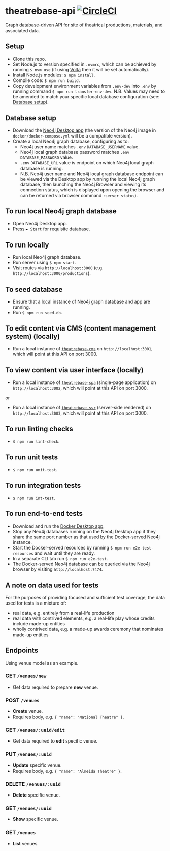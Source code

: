 # theatrebase-api [![CircleCI](https://circleci.com/gh/andygout/theatrebase-api/tree/main.svg?style=svg)](https://circleci.com/gh/andygout/theatrebase-api/tree/main)

Graph database-driven API for site of theatrical productions, materials, and associated data.

## Setup
- Clone this repo.
- Set Node.js to version specified in `.nvmrc`, which can be achieved by running `$ nvm use` (if using [Volta](https://docs.volta.sh/guide/getting-started) then it will be set automatically).
- Install Node.js modules: `$ npm install`.
- Compile code: `$ npm run build`.
- Copy development environment variables from `.env-dev` into `.env` by running command `$ npm run transfer-env-dev`. N.B. Values may need to be amended to match your specific local database configuration (see: [Database setup](https://github.com/andygout/theatrebase-api#user-content-database-setup)).

## Database setup
- Download the [Neo4j Desktop app](https://neo4j.com/download) (the version of the Neo4j image in `docker/docker-compose.yml` will be a compatible version).
- Create a local Neo4j graph database, configuring as to:
	- Neo4j user name matches `.env` `DATABASE_USERNAME` value.
	- Neo4j local graph database password matches `.env` `DATABASE_PASSWORD` value.
	- `.env` `DATABASE_URL` value is endpoint on which Neo4j local graph database is running.
	- N.B. Neo4j user name and Neo4j local graph database endpoint can be viewed via the Desktop app by running the local Neo4j graph database, then launching the Neo4j Browser and viewing its connection status, which is displayed upon opening the browser and can be returned via browser command `:server status`).

## To run local Neo4j graph database
- Open Neo4j Desktop app.
- Press `► Start` for requisite database.

## To run locally
- Run local Neo4j graph database.
- Run server using `$ npm start`.
- Visit routes via `http://localhost:3000` (e.g. `http://localhost:3000/productions`).

## To seed database
- Ensure that a local instance of Neo4j graph database and app are running.
- Run `$ npm run seed-db`.

## To edit content via CMS (content management system) (locally)
- Run a local instance of [`theatrebase-cms`](https://github.com/andygout/theatrebase-cms) on `http://localhost:3001`, which will point at this API on port 3000.

## To view content via user interface (locally)
- Run a local instance of [`theatrebase-spa`](https://github.com/andygout/theatrebase-spa) (single-page application) on `http://localhost:3002`, which will point at this API on port 3000.

or

- Run a local instance of [`theatrebase-ssr`](https://github.com/andygout/theatrebase-ssr) (server-side rendered) on `http://localhost:3003`, which will point at this API on port 3000.

## To run linting checks
- `$ npm run lint-check`.

## To run unit tests
- `$ npm run unit-test`.

## To run integration tests
- `$ npm run int-test`.

## To run end-to-end tests
- Download and run the [Docker Desktop app](https://www.docker.com/products/docker-desktop).
- Stop any Neo4j databases running on the Neo4j Desktop app if they share the same port number as that used by the Docker-served Neo4j instance.
- Start the Docker-served resources by running `$ npm run e2e-test-resources` and wait until they are ready.
- In a separate CLI tab run `$ npm run e2e-test`.
- The Docker-served Neo4j database can be queried via the Neo4j browser by visiting `http://localhost:7474`.

## A note on data used for tests
For the purposes of providing focused and sufficient test coverage, the data used for tests is a mixture of:
- real data, e.g. entirely from a real-life production
- real data with contrived elements, e.g. a real-life play whose credits include made-up entities
- wholly contrived data, e.g. a made-up awards ceremony that nominates made-up entities

## Endpoints
Using venue model as an example.

### GET `/venues/new`
- Get data required to prepare **new** venue.

### POST `/venues`
- **Create** venue.
- Requires body, e.g. `{ "name": "National Theatre" }`.

### GET `/venues/:uuid/edit`
- Get data required to **edit** specific venue.

### PUT `/venues/:uuid`
- **Update** specific venue.
- Requires body, e.g. `{ "name": "Almeida Theatre" }`.

### DELETE `/venues/:uuid`
- **Delete** specific venue.

### GET `/venues/:uuid`
- **Show** specific venue.

### GET `/venues`
- **List** venues.
